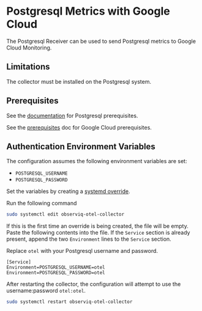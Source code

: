 # Postgresql Metrics with Google Cloud

The Postgresql Receiver can be used to send Postgresql metrics to Google Cloud Monitoring.

## Limitations

The collector must be installed on the Postgresql system.

## Prerequisites

See the [documentation](https://github.com/observIQ/observiq-otel-collector/blob/main/docs/receivers.md) for Postgresql prerequisites.

See the [prerequisites](../README.md) doc for Google Cloud prerequisites.

## Authentication Environment Variables

The configuration assumes the following environment variables are set:
- `POSTGRESQL_USERNAME`
- `POSTGRESQL_PASSWORD`

Set the variables by creating a [systemd override](https://wiki.archlinux.org/title/systemd#Replacement_unit_files).

Run the following command
```bash
sudo systemctl edit observiq-otel-collector
```

If this is the first time an override is being created, the file will be empty. Paste the following contents into the file. If the `Service` section is already present, append the two `Environment` lines to the `Service` section.

Replace `otel` with your Postgresql username and password.
```
[Service]
Environment=POSTGRESQL_USERNAME=otel
Environment=POSTGRESQL_PASSWORD=otel
```

After restarting the collector, the configuration will attempt to use the username:password `otel:otel`.

```bash
sudo systemctl restart observiq-otel-collector
```
